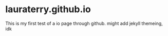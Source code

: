 # lauraterry.github.io
This is my first test of a io page through github. might add jekyll themeing, idk
